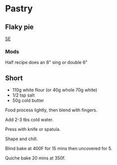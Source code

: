 # Pastry

## Flaky pie

[SE](https://www.seriouseats.com/recipes/2016/06/old-fashioned-flaky-pie-dough-recipe.html)

### Mods

Half recipe does an 8" sing or double 6"

## Short

* 110g white flour (or 40g whole 70g white)
* 1/2 tsp salt
* 50g cold butter

Food process lightly, then blend with fingers.

Add 2-3 tbs cold water.

Press with knife or spatula.

Shape and chill.

Blind bake at 400F for 15 mins then uncovered for 5.

Quiche bake 20 mins at 350f.
